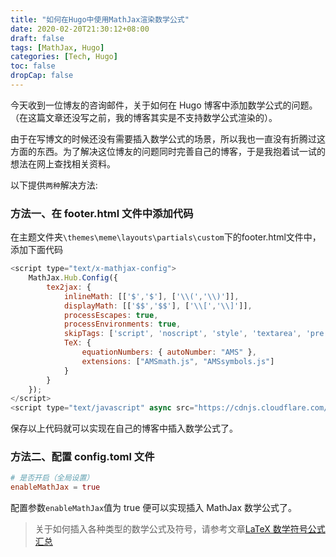 ```yaml
---
title: "如何在Hugo中使用MathJax渲染数学公式"
date: 2020-02-20T21:30:12+08:00
draft: false
tags: [MathJax, Hugo]
categories: [Tech, Hugo]
toc: false
dropCap: false
---
```


今天收到一位博友的咨询邮件，关于如何在 Hugo 博客中添加数学公式的问题。（在这篇文章还没写之前，我的博客其实是不支持数学公式渲染的）。

由于在写博文的时候还没有需要插入数学公式的场景，所以我也一直没有折腾过这方面的东西。为了解决这位博友的问题同时完善自己的博客，于是我抱着试一试的想法在网上查找相关资料。

以下提供`两种`解决方法:

### 方法一、在 footer.html 文件中添加代码

在主题文件夹`\themes\meme\layouts\partials\custom`下的<span class="filenamestyle">footer.html</span>文件中，添加下面代码

```js
<script type="text/x-mathjax-config">
    MathJax.Hub.Config({
        tex2jax: {
            inlineMath: [['$','$'], ['\\(','\\)']],
            displayMath: [['$$','$$'], ['\\[','\\]']],
            processEscapes: true,
            processEnvironments: true,
            skipTags: ['script', 'noscript', 'style', 'textarea', 'pre'],
            TeX: {
                equationNumbers: { autoNumber: "AMS" },
                extensions: ["AMSmath.js", "AMSsymbols.js"]
            }
        }
    });
</script>
<script type="text/javascript" async src="https://cdnjs.cloudflare.com/ajax/libs/mathjax/2.7.5/MathJax.js?config=TeX-MML-AM_CHTML"></script>
```

保存以上代码就可以实现在自己的博客中插入数学公式了。

### 方法二、配置 config.toml 文件

```toml
# 是否开启（全局设置）
enableMathJax = true
```

配置参数`enableMathJax`值为 true 便可以实现插入 MathJax 数学公式了。

> 关于如何插入各种类型的数学公式及符号，请参考文章[LaTeX 数学符号公式汇总](https://zhssmy.github.io/posts/latex%E6%95%B0%E5%AD%A6%E7%AC%A6%E5%8F%B7%E4%B8%8E%E6%95%B0%E5%AD%A6%E5%85%AC%E5%BC%8F%E6%B1%87%E6%80%BB/)
